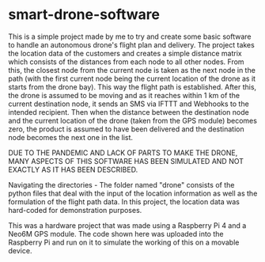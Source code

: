 # smart-drone-software
This is a simple project made by me to try and create some basic software to handle an autonomous drone's flight plan and delivery. The project takes the location data of the customers and creates a simple distance matrix which consists of the distances from each node to all other nodes. From this, the closest node from the current node is taken as the next node in the path (with the first current node being the current location of the drone as it starts from the drone bay). This way the flight path is established.
After this, the drone is assumed to be moving and as it reaches within 1 km of the current destination node, it sends an SMS via IFTTT and Webhooks to the intended recipient. Then when the distance between the destination node and the current location of the drone (taken from the GPS module) becomes zero, the product is assumed to have been delivered and the destination node becomes the next one in the list.

DUE TO THE PANDEMIC AND LACK OF PARTS TO MAKE THE DRONE, MANY ASPECTS OF THIS SOFTWARE HAS BEEN SIMULATED AND NOT EXACTLY AS IT HAS BEEN DESCRIBED.

Navigating the directories - 
The folder named "drone" consists of the python files that deal with the input of the location information as well as the formulation of the flight path data.
In this project, the location data was hard-coded for demonstration purposes.

This was a hardware project that was made using a Raspberry Pi 4 and a Neo6M GPS module. The code shown here was uploaded into the Raspberry Pi and run on it to simulate the working of this on a movable device.

